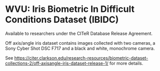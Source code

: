 # WVU: Iris Biometric In Difficult Conditions Dataset (IBIDC)

Available to researchers under the CITeR Database Release Agreement.

Off axis/angle iris dataset contains images collected with two cameras, a Sony Cyber Shot DSC F717 and a black and white, monochrome camera.

See https://citer.clarkson.edu/research-resources/biometric-dataset-collections-2/off-axisangle-iris-dataset-release-1/ for more details.
